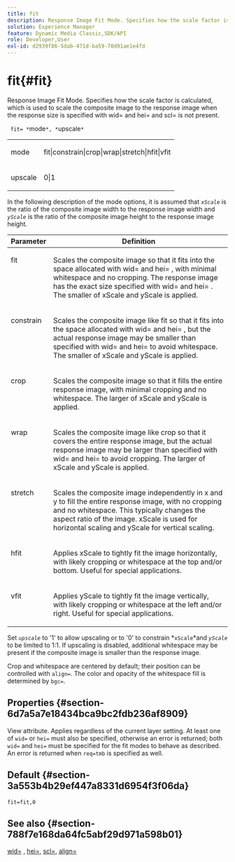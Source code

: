```yaml
---
title: fit
description: Response Image Fit Mode. Specifies how the scale factor is calculated, which is used to scale the composite image to the response image when the response size is specified with wid= and hei= and scl= is not present.
solution: Experience Manager
feature: Dynamic Media Classic,SDK/API
role: Developer,User
exl-id: d2939f86-5dab-471d-ba59-70d91ae1e4fd
---
```

# fit{#fit}

Response Image Fit Mode. Specifies how the scale factor is calculated, which is used to scale the composite image to the response image when the response size is specified with wid= and hei= and scl= is not present.

 ` fit= *`mode`*, *`upscale`*`

<table id="simpletable_50FBDC6B7CB2448891DD0F491DEB5ACF"> 
 <tr class="strow"> 
  <td class="stentry"> <p> <span class="codeph"> <span class="varname"> mode </span> </span> </p> </td> 
  <td class="stentry"> <p> <span class="codeph"> fit|constrain|crop|wrap|stretch|hfit|vfit </span> </p> </td> 
 </tr> 
 <tr class="strow"> 
  <td class="stentry"> <p> <span class="codeph"> <span class="varname"> upscale </span> </span> </p> </td> 
  <td class="stentry"> <p> <span class="codeph"> 0|1 </span> </p> </td> 
 </tr> 
</table>

In the following description of the mode options, it is assumed that *`xScale`* is the ratio of the composite image width to the response image width and *`yScale`* is the ratio of the composite image height to the response image height.

<table id="table_33408ECA9D164AFAA249F8589060545E"> 
 <thead> 
  <tr> 
   <th colname="col1" class="entry"> Parameter </th> 
   <th colname="col2" class="entry"> Definition </th> 
  </tr> 
 </thead>
 <tbody> 
  <tr valign="top"> 
   <td colname="col1"> <p> <span class="codeph"> fit </span> </p> </td> 
   <td colname="col2"> <p>Scales the composite image so that it fits into the space allocated with <span class="codeph"> wid= </span> and <span class="codeph"> hei= </span>, with minimal whitespace and no cropping. The response image has the exact size specified with <span class="codeph"> wid= </span> and <span class="codeph"> hei= </span>. The smaller of <span class="varname"> xScale </span> and <span class="varname"> yScale </span> is applied. </p> </td> 
  </tr> 
  <tr valign="top"> 
   <td colname="col1"> <p> <span class="codeph"> constrain </span> </p> </td> 
   <td colname="col2"> <p>Scales the composite image like <span class="codeph"> fit </span> so that it fits into the space allocated with <span class="codeph"> wid= </span> and <span class="codeph"> hei= </span>, but the actual response image may be smaller than specified with <span class="codeph"> wid= </span> and <span class="codeph"> hei= </span> to avoid whitespace. The smaller of <span class="varname"> xScale </span> and <span class="varname"> yScale </span> is applied. </p> </td> 
  </tr> 
  <tr valign="top"> 
   <td colname="col1"> <p> <span class="codeph"> crop </span> </p> </td> 
   <td colname="col2"> <p>Scales the composite image so that it fills the entire response image, with minimal cropping and no whitespace. The larger of <span class="varname"> xScale </span> and <span class="varname"> yScale </span> is applied. </p> </td> 
  </tr> 
  <tr valign="top"> 
   <td colname="col1"> <p> <span class="codeph"> wrap </span> </p> </td> 
   <td colname="col2"> <p>Scales the composite image like <span class="codeph"> crop </span> so that it covers the entire response image, but the actual response image may be larger than specified with <span class="codeph"> wid= </span> and <span class="codeph"> hei= </span> to avoid cropping. The larger of <span class="varname"> xScale </span> and <span class="varname"> yScale </span>is applied. </p> </td> 
  </tr> 
  <tr valign="top"> 
   <td colname="col1"> <p> <span class="codeph"> stretch </span> </p> </td> 
   <td colname="col2"> <p>Scales the composite image independently in x and y to fill the entire response image, with no cropping and no whitespace. This typically changes the aspect ratio of the image. <span class="varname"> xScale </span> is used for horizontal scaling and <span class="varname"> yScale </span> for vertical scaling. </p> </td> 
  </tr> 
  <tr valign="top"> 
   <td colname="col1"> <p> <span class="codeph"> hfit </span> </p> </td> 
   <td colname="col2"> <p>Applies <span class="varname"> xScale </span> to tightly fit the image horizontally, with likely cropping or whitespace at the top and/or bottom. Useful for special applications. </p> </td> 
  </tr> 
  <tr valign="top"> 
   <td colname="col1"> <p> <span class="codeph"> vfit </span> </p> </td> 
   <td colname="col2"> <p>Applies <span class="varname"> yScale </span> to tightly fit the image vertically, with likely cropping or whitespace at the left and/or right. Useful for special applications. </p> </td> 
  </tr> 
 </tbody> 
</table>

Set *`upscale`* to '1' to allow upscaling or to '0' to constrain *`xScale`*and *`yScale`* to be limited to 1:1. If upscaling is disabled, additional whitespace may be present if the composite image is smaller than the response image.

Crop and whitespace are centered by default; their position can be controlled with `align=`. The color and opacity of the whitespace fill is determined by `bgc=`.

## Properties {#section-6d7a5a7e18434bca9bc2fdb236af8909}

View attribute. Applies regardless of the current layer setting. At least one of `wid=` or `hei=` must also be specified, otherwise an error is returned; both `wid=` and `hei=` must be specified for the fit modes to behave as described. An error is returned when `req=tmb` is specified as well.

## Default {#section-3a553b4b29ef447a8331d6954f3f06da}

`fit=fit,0`

## See also {#section-788f7e168da64fc5abf29d971a598b01}

[wid=](../../../../../is-api/http-ref/image-serving-api-ref/c-http-protocol-reference/c-command-reference/r-is-http-wid.md#reference-bfeadcb67bf4485f851eb21345527e47) , [hei=](../../../../../is-api/http-ref/image-serving-api-ref/c-http-protocol-reference/c-command-reference/r-is-http-hei.md#reference-6d6f556ccc0e4b98a815e8a5c1944a96), [scl=](../../../../../is-api/http-ref/image-serving-api-ref/c-http-protocol-reference/c-command-reference/r-scl.md#reference-b2a74e493d0d407e98fe350551ba3fcc), [align=](../../../../../is-api/http-ref/image-serving-api-ref/c-http-protocol-reference/c-command-reference/r-align.md#reference-b7d6b87c75124d78884f916dd6544bc7)
